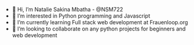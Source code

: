 - 👋 Hi, I’m Natalie Sakina Mbatha - @NSM722
- 👀 I’m interested in Python programming and Javascript
- 🌱 I’m currently learning Full stack web development at Frauenloop.org
- 💞️ I’m looking to collaborate on any python projects for beginners and web development 

<!---
NSM722/NSM722 is a ✨ special ✨ repository because its `README.md` (this file) appears on your GitHub profile.
You can click the Preview link to take a look at your changes.
--->
